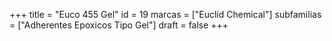 +++
title = "Euco 455 Gel"
id = 19
marcas = ["Euclid Chemical"]
subfamilias = ["Adherentes Epoxicos Tipo Gel"]
draft = false
+++

<!--more-->